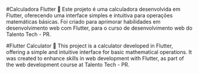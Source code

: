 #Calculadora Flutter 🔢
Este projeto é uma calculadora desenvolvida em Flutter, oferecendo uma interface simples e intuitiva para operações matemáticas básicas.
Foi criado para aprimorar habilidades em desenvolvimento web com Flutter, para o curso de desenvolvimento web do Talento Tech - PR.

#Flutter Calculator 🔢
This project is a calculator developed in Flutter, offering a simple and intuitive interface for basic mathematical operations.
It was created to enhance skills in web development with Flutter, as part of the web development course at Talento Tech - PR.



